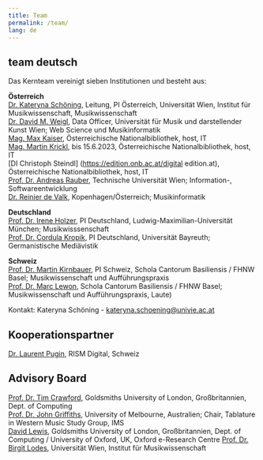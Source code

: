 ```yaml
---
title: Team
permalink: /team/
lang: de
---
```


## team deutsch

Das Kernteam vereinigt sieben Institutionen und besteht aus:

**Österreich**  
[Dr. Kateryna Schöning](https://musikwissenschaft.univie.ac.at/ueber-uns/team/schoening/), Leitung, PI Österreich, Universität Wien, Institut für Musikwissenschaft, Musikwissenschaft  
[Dr. David M. Weigl](https://iwk.mdw.ac.at/david-weigl), Data Officer, Universität für Musik und darstellender Kunst Wien; Web Science und Musikinformatik  
[Mag. Max Kaiser](http://www.maxkaiser.at/), Österreichische Nationalbibliothek, host, IT  
[Mag. Martin Krickl](https://onb.academia.edu/MartinKrickl), bis 15.6.2023, Österreichische Nationalbibliothek, host, IT   
[DI Christoph Steindl] (https://edition.onb.ac.at/digital edition.at), Österreichische Nationalbibliothek, host, IT  
[Prof. Dr. Andreas Rauber](https://informatics.tuwien.ac.at/people/andreas-rauber), Technische Universität Wien; Information-, Softwareentwicklung    
[Dr. Reinier de Valk](https://scholar.google.com/citations?user=V2Vd9b0AAAAJ), Kopenhagen/Österreich; Musikinformatik

**Deutschland**   
[Prof. Dr. Irene Holzer](https://www.musikwissenschaft.uni-muenchen.de/personen/professoren/holzer/index.html), PI Deutschland, Ludwig-Maximilian-Universität München; Musikwisssenschaft  
[Prof. Dr. Cordula Kropik](https://www.mediaevistik.uni-bayreuth.de/de/team/Kropik-Cordula/index.php), PI Deutschland, Universität Bayreuth; Germanistische Mediävistik  

**Schweiz**  
[Prof. Dr. Martin Kirnbauer](https://www.fhnw.ch/de/personen/martin-kirnbauer), PI Schweiz, Schola Cantorum Basiliensis / FHNW Basel; Musikwissenschaft und Aufführungspraxis   
[Prof. Dr. Marc Lewon](https://www.fhnw.ch/de/personen/marc-lewon), Schola Cantorum Basiliensis / FHNW Basel; Musikwissenschaft und Aufführungspraxis, Laute)

Kontakt: Kateryna Schöning - <kateryna.schoening@univie.ac.at>

## Kooperationspartner

[Dr. Laurent Pugin](https://rism.digital/organization/contact.html), RISM Digital, Schweiz

## Advisory Board

[Prof. Dr. Tim Crawford](https://www.gold.ac.uk/computing/people/t-crawford/), Goldsmiths University of London, Großbritannien, Dept. of Computing  
[Prof. Dr. John Griffiths](https://www.lavihuela.com/), University of Melbourne, Australien; Chair, Tablature in Western Music Study Group, IMS  
[David Lewis](https://eng.ox.ac.uk/people/david-lewis/), Goldsmiths University of London, Großbritannien, Dept. of Computing / University of Oxford, UK, Oxford e-Research Centre 
[Prof. Dr. Birgit Lodes](https://musikwissenschaft.univie.ac.at/ueber-uns/team/lodes/), Universität Wien, Institut für Musikwissenschaft 
